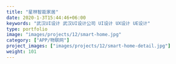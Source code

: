 ```yaml
---
title: "星林智能家居"
date: 2020-1-3T15:44:46+06:00
keywords: "武汉UI设计 武汉UI设计公司 UI设计 UX设计 UE设计"
type: portfolio
image: "images/projects/12/smart-home.jpg"
category: ["APP/物联网"]
project_images: ["images/projects/12/smart-home-detail.jpg"]
weight: 101
---
```

